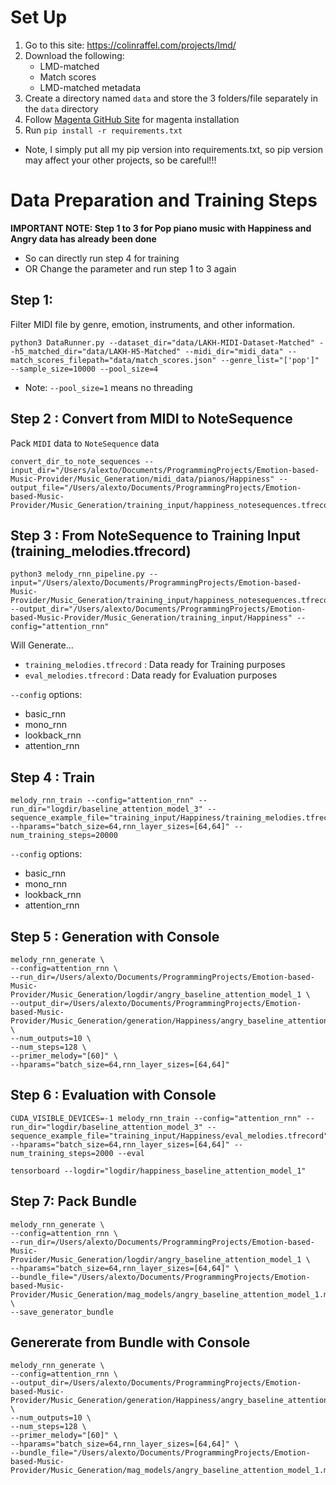 # Set Up

1. Go to this site: https://colinraffel.com/projects/lmd/
2. Download the following:
    * LMD-matched
    * Match scores
    * LMD-matched metadata
3. Create a directory named `data` and store the 3 folders/file separately in the `data` directory
4. Follow [Magenta GitHub Site](https://github.com/magenta/magenta) for magenta installation
5. Run `pip install -r requirements.txt`
  * Note, I simply put all my pip version into requirements.txt, so pip version may affect your other projects, so be careful!!!


# Data Preparation and Training Steps

**IMPORTANT NOTE: Step 1 to 3 for Pop piano music with Happiness and Angry data has already been done**

* So can directly run step 4 for training
* OR Change the parameter and run step 1 to 3 again

## Step 1:

Filter MIDI file by genre, emotion, instruments, and other information.

```
python3 DataRunner.py --dataset_dir="data/LAKH-MIDI-Dataset-Matched" --h5_matched_dir="data/LAKH-H5-Matched" --midi_dir="midi_data" --match_scores_filepath="data/match_scores.json" --genre_list="['pop']" --sample_size=10000 --pool_size=4
```

* Note: `--pool_size=1` means no threading

## Step 2 : Convert from MIDI to NoteSequence

Pack `MIDI` data to `NoteSequence` data

```
convert_dir_to_note_sequences --input_dir="/Users/alexto/Documents/ProgrammingProjects/Emotion-based-Music-Provider/Music_Generation/midi_data/pianos/Happiness" --output_file="/Users/alexto/Documents/ProgrammingProjects/Emotion-based-Music-Provider/Music_Generation/training_input/happiness_notesequences.tfrecord"
```


## Step 3 : From NoteSequence to Training Input (training_melodies.tfrecord)
```
python3 melody_rnn_pipeline.py --input="/Users/alexto/Documents/ProgrammingProjects/Emotion-based-Music-Provider/Music_Generation/training_input/happiness_notesequences.tfrecord" --output_dir="/Users/alexto/Documents/ProgrammingProjects/Emotion-based-Music-Provider/Music_Generation/training_input/Happiness" --config="attention_rnn"
```

Will Generate...

* `training_melodies.tfrecord` : Data ready for Training purposes
* `eval_melodies.tfrecord` : Data ready for Evaluation purposes

`--config` options:

* basic_rnn
* mono_rnn
* lookback_rnn
* attention_rnn

## Step 4 : Train
```
melody_rnn_train --config="attention_rnn" --run_dir="logdir/baseline_attention_model_3" --sequence_example_file="training_input/Happiness/training_melodies.tfrecord" --hparams="batch_size=64,rnn_layer_sizes=[64,64]" --num_training_steps=20000
```


`--config` options:

* basic_rnn
* mono_rnn
* lookback_rnn
* attention_rnn


## Step 5 : Generation with Console

```
melody_rnn_generate \
--config=attention_rnn \
--run_dir=/Users/alexto/Documents/ProgrammingProjects/Emotion-based-Music-Provider/Music_Generation/logdir/angry_baseline_attention_model_1 \
--output_dir=/Users/alexto/Documents/ProgrammingProjects/Emotion-based-Music-Provider/Music_Generation/generation/Happiness/angry_baseline_attention_model_1 \
--num_outputs=10 \
--num_steps=128 \
--primer_melody="[60]" \
--hparams="batch_size=64,rnn_layer_sizes=[64,64]"
```

## Step 6 : Evaluation with Console

```
CUDA_VISIBLE_DEVICES=-1 melody_rnn_train --config="attention_rnn" --run_dir="logdir/baseline_attention_model_3" --sequence_example_file="training_input/Happiness/eval_melodies.tfrecord" --hparams="batch_size=64,rnn_layer_sizes=[64,64]" --num_training_steps=2000 --eval

tensorboard --logdir="logdir/happiness_baseline_attention_model_1"
```

## Step 7: Pack Bundle

```
melody_rnn_generate \
--config=attention_rnn \
--run_dir=/Users/alexto/Documents/ProgrammingProjects/Emotion-based-Music-Provider/Music_Generation/logdir/angry_baseline_attention_model_1 \
--hparams="batch_size=64,rnn_layer_sizes=[64,64]" \
--bundle_file="/Users/alexto/Documents/ProgrammingProjects/Emotion-based-Music-Provider/Music_Generation/mag_models/angry_baseline_attention_model_1.mag" \
--save_generator_bundle
```

## Genererate from Bundle with Console

```
melody_rnn_generate \
--config=attention_rnn \
--output_dir=/Users/alexto/Documents/ProgrammingProjects/Emotion-based-Music-Provider/Music_Generation/generation/Happiness/angry_baseline_attention_model_1 \
--num_outputs=10 \
--num_steps=128 \
--primer_melody="[60]" \
--hparams="batch_size=64,rnn_layer_sizes=[64,64]" \
--bundle_file="/Users/alexto/Documents/ProgrammingProjects/Emotion-based-Music-Provider/Music_Generation/mag_models/angry_baseline_attention_model_1.mag"
```
